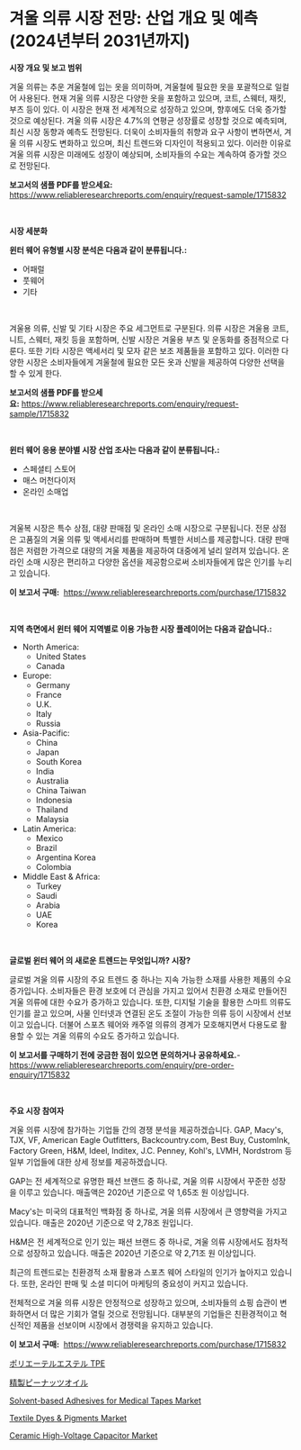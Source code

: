 <p><h1>겨울 의류 시장 전망: 산업 개요 및 예측 (2024년부터 2031년까지)</h1></p><p><strong>시장 개요 및 보고 범위</strong></p>
<p><p>겨울 의류는 추운 겨울철에 입는 옷을 의미하며, 겨울철에 필요한 옷을 포괄적으로 일컬어 사용된다. 현재 겨울 의류 시장은 다양한 옷을 포함하고 있으며, 코트, 스웨터, 재킷, 부츠 등이 있다. 이 시장은 현재 전 세계적으로 성장하고 있으며, 향후에도 더욱 증가할 것으로 예상된다. 겨울 의류 시장은 4.7%의 연평균 성장률로 성장할 것으로 예측되며, 최신 시장 동향과 예측도 전망된다. 더욱이 소비자들의 취향과 요구 사항이 변하면서, 겨울 의류 시장도 변화하고 있으며, 최신 트렌드와 디자인이 적용되고 있다. 이러한 이유로 겨울 의류 시장은 미래에도 성장이 예상되며, 소비자들의 수요는 계속하여 증가할 것으로 전망된다.</p></p>
<p><strong>보고서의 샘플 PDF를 받으세요:</strong> <a href="https://www.reliableresearchreports.com/enquiry/request-sample/1715832">https://www.reliableresearchreports.com/enquiry/request-sample/1715832</a></p>
<p>&nbsp;</p>
<p><strong>시장 세분화</strong></p>
<p><strong>윈터 웨어 유형별 시장 분석은 다음과 같이 분류됩니다.:</strong></p>
<p><ul><li>어패럴</li><li>풋웨어</li><li>기타</li></ul></p>
<p>&nbsp;</p>
<p><p>겨울용 의류, 신발 및 기타 시장은 주요 세그먼트로 구분된다. 의류 시장은 겨울용 코트, 니트, 스웨터, 재킷 등을 포함하며, 신발 시장은 겨울용 부츠 및 운동화를 중점적으로 다룬다. 또한 기타 시장은 액세서리 및 모자 같은 보조 제품들을 포함하고 있다. 이러한 다양한 시장은 소비자들에게 겨울철에 필요한 모든 옷과 신발을 제공하여 다양한 선택을 할 수 있게 한다.</p></p>
<p><strong>보고서의 샘플 PDF를 받으세요:</strong>&nbsp;<a href="https://www.reliableresearchreports.com/enquiry/request-sample/1715832">https://www.reliableresearchreports.com/enquiry/request-sample/1715832</a></p>
<p>&nbsp;</p>
<p><strong> 윈터 웨어 응용 분야별 시장 산업 조사는 다음과 같이 분류됩니다.:</strong></p>
<p><ul><li>스페셜티 스토어</li><li>매스 머천다이저</li><li>온라인 소매업</li></ul></p>
<p>&nbsp;</p>
<p><p>겨울복 시장은 특수 상점, 대량 판매점 및 온라인 소매 시장으로 구분됩니다. 전문 상점은 고품질의 겨울 의류 및 액세서리를 판매하며 특별한 서비스를 제공합니다. 대량 판매점은 저렴한 가격으로 대량의 겨울 제품을 제공하여 대중에게 널리 알려져 있습니다. 온라인 소매 시장은 편리하고 다양한 옵션을 제공함으로써 소비자들에게 많은 인기를 누리고 있습니다.</p></p>
<p><strong>이 보고서 구매:</strong>&nbsp; <a href="https://www.reliableresearchreports.com/purchase/1715832">https://www.reliableresearchreports.com/purchase/1715832</a></p>
<p>&nbsp;</p>
<p><strong>지역 측면에서 윈터 웨어 지역별로 이용 가능한 시장 플레이어는 다음과 같습니다.:</strong></p>
<p><ul>
    <li>
        North America:
        <ul>
            <li>United States</li>
            <li>Canada</li>
        </ul>
    </li>
    <li>
        Europe:
        <ul>
            <li>Germany</li>
            <li>France</li>
            <li>U.K.</li>
            <li>Italy</li>
            <li>Russia</li>
        </ul>
    </li>
    <li>
        Asia-Pacific:
        <ul>
            <li>China</li>
            <li>Japan</li>
            <li>South Korea</li>
            <li>India</li>
            <li>Australia</li>
            <li>China Taiwan</li>
            <li>Indonesia</li>
            <li>Thailand</li>
            <li>Malaysia</li>
        </ul>
    </li>
    <li>
        Latin America:
        <ul>
            <li>Mexico</li>
            <li>Brazil</li>
            <li>Argentina Korea</li>
            <li>Colombia</li>
        </ul>
    </li>
    <li>
        Middle East & Africa:
        <ul>
            <li>Turkey</li>
            <li>Saudi</li>
            <li>Arabia</li>
            <li>UAE</li>
            <li>Korea</li>
        </ul>
    </li>
    </ul></p>
<p>&nbsp;</p>
<p><strong>글로벌 윈터 웨어 의 새로운 트렌드는 무엇입니까? 시장?</strong></p>
<p><p>글로벌 겨울 의류 시장의 주요 트렌드 중 하나는 지속 가능한 소재를 사용한 제품의 수요 증가입니다. 소비자들은 환경 보호에 더 관심을 가지고 있어서 친환경 소재로 만들어진 겨울 의류에 대한 수요가 증가하고 있습니다. 또한, 디지털 기술을 활용한 스마트 의류도 인기를 끌고 있으며, 사물 인터넷과 연결된 온도 조절이 가능한 의류 등이 시장에서 선보이고 있습니다. 더불어 스포츠 웨어와 캐주얼 의류의 경계가 모호해지면서 다용도로 활용할 수 있는 겨울 의류의 수요도 증가하고 있습니다.</p></p>
<p><strong>이 보고서를 구매하기 전에 궁금한 점이 있으면 문의하거나 공유하세요.</strong>- <a href="https://www.reliableresearchreports.com/enquiry/pre-order-enquiry/1715832">https://www.reliableresearchreports.com/enquiry/pre-order-enquiry/1715832</a></p>
<p>&nbsp;</p>
<p><strong>주요 시장 참여자</strong></p>
<p><p>겨울 의류 시장에 참가하는 기업들 간의 경쟁 분석을 제공하겠습니다. GAP, Macy's, TJX, VF, American Eagle Outfitters, Backcountry.com, Best Buy, CustomInk, Factory Green, H&M, Ideel, Inditex, J.C. Penney, Kohl's, LVMH, Nordstrom 등 일부 기업들에 대한 상세 정보를 제공하겠습니다.</p><p>GAP는 전 세계적으로 유명한 패션 브랜드 중 하나로, 겨울 의류 시장에서 꾸준한 성장을 이루고 있습니다. 매출액은 2020년 기준으로 약 1,65조 원 이상입니다.</p><p>Macy's는 미국의 대표적인 백화점 중 하나로, 겨울 의류 시장에서 큰 영향력을 가지고 있습니다. 매출은 2020년 기준으로 약 2,78조 원입니다.</p><p>H&M은 전 세계적으로 인기 있는 패션 브랜드 중 하나로, 겨울 의류 시장에서도 점차적으로 성장하고 있습니다. 매출은 2020년 기준으로 약 2,71조 원 이상입니다.</p><p>최근의 트렌드로는 친환경적 소재 활용과 스포츠 웨어 스타일의 인기가 높아지고 있습니다. 또한, 온라인 판매 및 소셜 미디어 마케팅의 중요성이 커지고 있습니다.</p><p>전체적으로 겨울 의류 시장은 안정적으로 성장하고 있으며, 소비자들의 쇼핑 습관이 변화하면서 더 많은 기회가 열릴 것으로 전망됩니다. 대부분의 기업들은 친환경적이고 혁신적인 제품을 선보이며 시장에서 경쟁력을 유지하고 있습니다.</p></p>
<p><strong>이 보고서 구매:</strong>&nbsp;&nbsp;<a href="https://www.reliableresearchreports.com/purchase/1715832">https://www.reliableresearchreports.com/purchase/1715832</a></p>
<p><p><a href="https://github.com/oafhukehf4709715/Market-Research-Report-List-1/blob/main/77443281938.md">ポリエーテルエステル TPE</a></p><p><a href="https://medium.com/@jamiebertrgnaum3545/%E6%AC%A1%E3%81%AE%E6%96%87%E7%AB%A0%E3%82%92%E6%97%A5%E6%9C%AC%E8%AA%9E%E3%81%AB%E7%BF%BB%E8%A8%B3%E3%81%97%E3%81%A6%E3%81%8F%E3%81%A0%E3%81%95%E3%81%84-2024%E5%B9%B4%E3%81%8B%E3%82%892031%E5%B9%B4%E3%81%BE%E3%81%A7%E3%81%AE%E6%9C%9F%E9%96%93%E3%81%AE%E7%B2%BE%E8%A3%BD%E3%83%94%E3%83%BC%E3%83%8A%E3%83%83%E3%83%84%E6%B2%B9%E5%B8%82%E5%A0%B4%E5%88%86%E6%9E%90%E3%81%A8%E4%BA%88%E6%B8%AC-57f63729f33d">精製ピーナッツオイル</a></p><p><a href="https://github.com/WillieWoodard/Market-Research-Report-List-4/blob/main/solvent-based-adhesives-for-medical-tapes-market.md">Solvent-based Adhesives for Medical Tapes Market</a></p><p><a href="https://issuu.com/reportprime-2/docs/textile-dyes-pigments-market-size-2030.pptx">Textile Dyes & Pigments Market</a></p><p><a href="https://ivy-potential-64b.notion.site/Ceramic-High-Voltage-Capacitor-Market-Size-Share-Trends-Analysis-Report-By-Application-Regional--062f45704ccf467dbef8343383a9bac6">Ceramic High-Voltage Capacitor Market</a></p></p>
